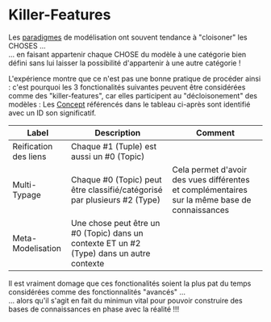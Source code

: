 
Killer-Features
==

Les <a href="https://github.com/iPlumb3r/KeQuarks/tree/master/Paradigms">paradigmes</a> de modélisation ont souvent tendance à "cloisoner" les CHOSES ...   
... en faisant appartenir chaque CHOSE du modèle à une catégorie bien défini sans lui laisser la possibilité d'appartenir à une autre catégorie !

L'expérience montre que ce n'est pas une bonne pratique de procéder ainsi : c'est pourquoi les 3 fonctionalités suivantes peuvent être considérées comme des "killer-features", car elles participent au "décloisonement" des modèles :
Les <a href="https://github.com/iPlumb3r/KeQuarks/tree/master/Concepts">Concept</a> référencés dans le tableau ci-après sont identifié avec un ID son significatif.

<table>
    <thead>
        <tr>
            <th>Label</th>
            <th>Description</th>
            <th>Comment</th>
        </tr>
    </thead>
    <tbody>
        <tr>
            <td>Reification des liens</td>
            <td>Chaque #1 (Tuple) est aussi un #0 (Topic)</td>
            <td></td>
        </tr>
        <tr>
            <td>Multi-Typage</td>
            <td>Chaque #0 (Topic) peut être classifié/catégorisé par plusieurs #2 (Type)</td>
            <td>Cela permet d'avoir des vues différentes et complémentaires sur la même base de connaissances</td>
        </tr>
        <tr>
            <td>Meta-Modelisation</td>
            <td>Une chose peut être un  #0 (Topic) dans un contexte ET un #2 (Type) dans un autre contexte</td>
            <td></td>
        </tr>
    </tbody>
</table>

Il est vraiment domage que ces fonctionalités soient la plus pat du temps considérées comme des fonctionnalités "avancés" ...   
... alors qu'il s'agit en fait du minimun vital pour pouvoir construire des bases de connaissances en phase avec la réalité !!!


